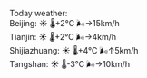 Today weather:  
Beijing: ☀️   🌡️+2°C 🌬️→15km/h  
Tianjin: ☀️   🌡️+2°C 🌬️→4km/h  
Shijiazhuang: ☀️   🌡️+4°C 🌬️↑5km/h  
Tangshan: ☀️   🌡️-3°C 🌬️→10km/h  
